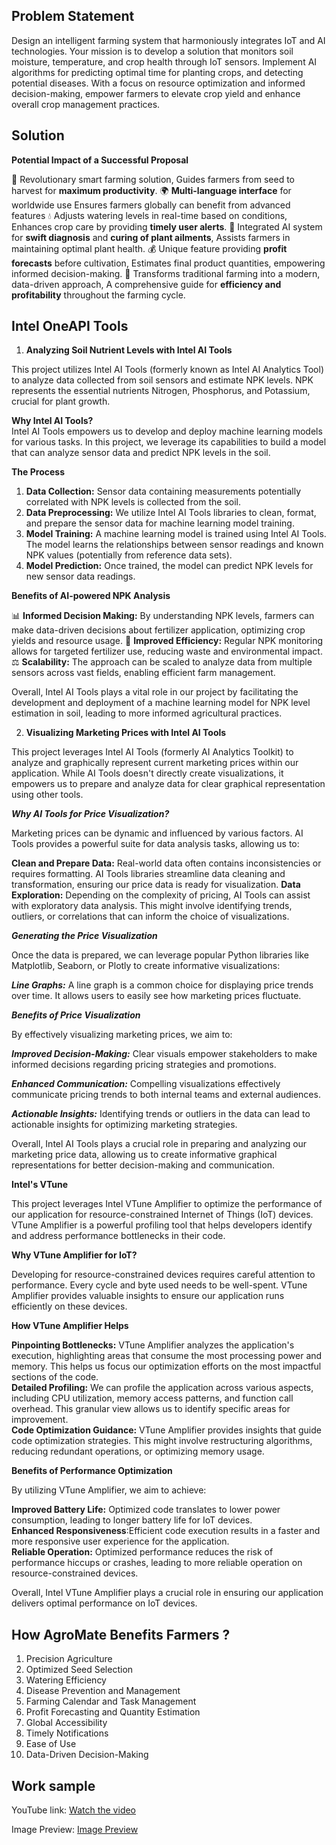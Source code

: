 ## Problem Statement
Design an intelligent farming system that harmoniously integrates IoT and AI technologies. Your mission is to develop a solution that monitors soil moisture, temperature, and crop health through IoT sensors. Implement AI algorithms for predicting optimal time for planting crops, and detecting potential diseases. With a focus on resource optimization and informed decision-making, empower farmers to elevate crop yield and enhance overall crop management practices.
## Solution
**Potential Impact of a Successful Proposal**

🌱 Revolutionary smart farming solution, Guides farmers from seed to harvest for **maximum productivity**.
🌍 **Multi-language interface** for worldwide use Ensures farmers globally can benefit from advanced features
💧 Adjusts watering levels in real-time based on conditions, Enhances crop care by providing **timely user alerts**.
🧠 Integrated AI system for **swift diagnosis** and **curing of plant ailments**, Assists farmers in maintaining optimal plant health.
💰 Unique feature providing **profit forecasts** before cultivation, Estimates final product quantities, empowering informed decision-making.
🔄 Transforms traditional farming into a modern, data-driven approach, A comprehensive guide for **efficiency and profitability** throughout the farming cycle.

## Intel OneAPI Tools
1. **Analyzing Soil Nutrient Levels with Intel AI Tools**

This project utilizes Intel AI Tools (formerly known as Intel AI Analytics Tool) to analyze data collected from soil sensors and estimate NPK levels. NPK represents the essential nutrients Nitrogen, Phosphorus, and Potassium, crucial for plant growth.

**Why Intel AI Tools?**                                                                                                                                                                    
Intel AI Tools empowers us to develop and deploy machine learning models for various tasks. In this project, we leverage its capabilities to build a model that can analyze sensor data and predict NPK levels in the soil.

**The Process**

1. **Data Collection:** Sensor data containing measurements potentially correlated with NPK levels is collected from the soil.
2. **Data Preprocessing:** We utilize Intel AI Tools libraries to clean, format, and prepare the sensor data for machine learning model training. 
3. **Model Training:**  A machine learning model is trained using Intel AI Tools. The model learns the relationships between sensor readings and known NPK values (potentially from reference data sets).
4. **Model Prediction:** Once trained, the model can predict NPK levels for new sensor data readings.

**Benefits of AI-powered NPK Analysis**

📊 **Informed Decision Making:** By understanding NPK levels, farmers can make data-driven decisions about fertilizer application, optimizing crop yields and resource usage.
🌱 **Improved Efficiency:** Regular NPK monitoring allows for targeted fertilizer use, reducing waste and environmental impact.
⚖️ **Scalability:** The approach can be scaled to analyze data from multiple sensors across vast fields, enabling efficient farm management.

Overall, Intel AI Tools plays a vital role in our project by facilitating the development and deployment of a machine learning model for NPK level estimation in soil, leading to more informed agricultural practices.

2. **Visualizing Marketing Prices with Intel AI Tools**
   
This project leverages Intel AI Tools (formerly AI Analytics Toolkit) to analyze and graphically represent current marketing prices within our application. While AI Tools doesn't directly create visualizations, it empowers us to prepare and analyze data for clear graphical representation using other tools.

***Why AI Tools for Price Visualization?***

Marketing prices can be dynamic and influenced by various factors. AI Tools provides a powerful suite for data analysis tasks, allowing us to:

**Clean and Prepare Data:** Real-world data often contains inconsistencies or requires formatting. AI Tools libraries streamline data cleaning and transformation, ensuring our price data is ready for visualization. 
**Data Exploration:** Depending on the complexity of pricing, AI Tools can assist with exploratory data analysis. This might involve identifying trends, outliers, or correlations that can inform the choice of visualizations.

***Generating the Price Visualization***

Once the data is prepared, we can leverage popular Python libraries like Matplotlib, Seaborn, or Plotly to create informative visualizations:

***Line Graphs:*** A line graph is a common choice for displaying price trends over time. It allows users to easily see how marketing prices fluctuate.

***Benefits of Price Visualization***

By effectively visualizing marketing prices, we aim to:

***Improved Decision-Making:*** Clear visuals empower stakeholders to make informed decisions regarding pricing strategies and promotions.

***Enhanced Communication:*** Compelling visualizations effectively communicate pricing trends to both internal teams and external audiences.

***Actionable Insights:*** Identifying trends or outliers in the data can lead to actionable insights for optimizing marketing strategies. 

Overall, Intel AI Tools plays a crucial role in preparing and analyzing our marketing price data, allowing us to create informative graphical representations for better decision-making and communication.

**Intel's VTune**
   
This project leverages Intel VTune Amplifier to optimize the performance of our application for resource-constrained Internet of Things (IoT) devices. VTune Amplifier is a powerful profiling tool that helps developers identify and address performance bottlenecks in their code.

**Why VTune Amplifier for IoT?**

Developing for resource-constrained devices requires careful attention to performance. Every cycle and byte used needs to be well-spent. VTune Amplifier provides valuable insights to ensure our application runs efficiently on these devices.

**How VTune Amplifier Helps**

**Pinpointing Bottlenecks:** VTune Amplifier analyzes the application's execution, highlighting areas that consume the most processing power and memory. This helps us focus our optimization efforts on the most impactful sections of the code.                     
**Detailed Profiling:** We can profile the application across various aspects, including CPU utilization, memory access patterns, and function call overhead. This granular view allows us to identify specific areas for improvement.                     
**Code Optimization Guidance:** VTune Amplifier provides insights that guide code optimization strategies. This might involve restructuring algorithms, reducing redundant operations, or optimizing memory usage.

**Benefits of Performance Optimization**

By utilizing VTune Amplifier, we aim to achieve:

**Improved Battery Life:** Optimized code translates to lower power consumption, leading to longer battery life for IoT devices.                 
**Enhanced Responsiveness**:Efficient code execution results in a faster and more responsive user experience for the application.                     
**Reliable Operation:** Optimized performance reduces the risk of performance hiccups or crashes, leading to more reliable operation on resource-constrained devices.

Overall, Intel VTune Amplifier plays a crucial role in ensuring our application delivers optimal performance on IoT devices.
## How AgroMate Benefits Farmers ?
 1. Precision Agriculture          
 2. Optimized Seed Selection        
 3. Watering Efficiency              
 4. Disease Prevention and Management          
 5. Farming Calendar and Task Management           
 6. Profit Forecasting and Quantity Estimation               
 7. Global Accessibility                  
 8. Timely Notifications                   
 9. Ease of Use              
10. Data-Driven Decision-Making
## Work sample

YouTube link: [Watch the video](https://youtu.be/neuU-3mc0CY?si=UJeMM-QMthKpy8z_)

Image Preview: [Image Preview](https://ibb.co/cDJS8bJ)





